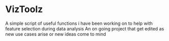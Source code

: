 # VizToolz

A simple script of useful functions i have been working on to help with feature selection during data analysis
An on going project that get edited as new use cases arise or new ideas come to mind